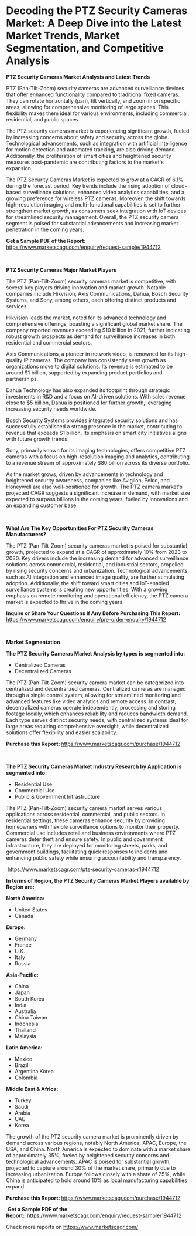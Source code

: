 <p><h1>Decoding the PTZ Security Cameras Market: A Deep Dive into the Latest Market Trends, Market Segmentation, and Competitive Analysis</h1></p><p><strong>PTZ Security Cameras Market Analysis and Latest Trends</strong></p>
<p><p>PTZ (Pan-Tilt-Zoom) security cameras are advanced surveillance devices that offer enhanced functionality compared to traditional fixed cameras. They can rotate horizontally (pan), tilt vertically, and zoom in on specific areas, allowing for comprehensive monitoring of large spaces. This flexibility makes them ideal for various environments, including commercial, residential, and public spaces.</p><p>The PTZ security cameras market is experiencing significant growth, fueled by increasing concerns about safety and security across the globe. Technological advancements, such as integration with artificial intelligence for motion detection and automated tracking, are also driving demand. Additionally, the proliferation of smart cities and heightened security measures post-pandemic are contributing factors to the market's expansion.</p><p>The PTZ Security Cameras Market is expected to grow at a CAGR of 6.1% during the forecast period. Key trends include the rising adoption of cloud-based surveillance solutions, enhanced video analytics capabilities, and a growing preference for wireless PTZ cameras. Moreover, the shift towards high-resolution imaging and multi-functional capabilities is set to further strengthen market growth, as consumers seek integration with IoT devices for streamlined security management. Overall, the PTZ security camera segment is poised for substantial advancements and increasing market penetration in the coming years.</p></p>
<p><strong>Get a Sample PDF of the Report:&nbsp;</strong> <a href="https://www.marketscagr.com/enquiry/request-sample/1944712?utm_campaign=2487&utm_medium=2&utm_source=Github&utm_content=ia&utm_term=18022025&utm_id=ptz-security-cameras">https://www.marketscagr.com/enquiry/request-sample/1944712</a></p>
<p>&nbsp;</p>
<p><strong>PTZ Security Cameras Major Market Players</strong></p>
<p><p>The PTZ (Pan-Tilt-Zoom) security cameras market is competitive, with several key players driving innovation and market growth. Notable companies include Hikvision, Axis Communications, Dahua, Bosch Security Systems, and Sony, among others, each offering distinct products and services.</p><p>Hikvision leads the market, noted for its advanced technology and comprehensive offerings, boasting a significant global market share. The company reported revenues exceeding $10 billion in 2021, further indicating robust growth prospects as demand for surveillance increases in both residential and commercial sectors.</p><p>Axis Communications, a pioneer in network video, is renowned for its high-quality IP cameras. The company has consistently seen growth as organizations move to digital solutions. Its revenue is estimated to be around $1 billion, supported by expanding product portfolios and partnerships.</p><p>Dahua Technology has also expanded its footprint through strategic investments in R&D and a focus on AI-driven solutions. With sales revenue close to $5 billion, Dahua is positioned for further growth, leveraging increasing security needs worldwide.</p><p>Bosch Security Systems provides integrated security solutions and has successfully established a strong presence in the market, contributing to revenue that exceeds $1 billion. Its emphasis on smart city initiatives aligns with future growth trends.</p><p>Sony, primarily known for its imaging technologies, offers competitive PTZ cameras with a focus on high-resolution imaging and analytics, contributing to a revenue stream of approximately $80 billion across its diverse portfolio.</p><p>As the market grows, driven by advancements in technology and heightened security awareness, companies like Avigilon, Pelco, and Honeywell are also well-positioned for growth. The PTZ camera market's projected CAGR suggests a significant increase in demand, with market size expected to surpass billions in the coming years, fueled by innovations and an expanding customer base.</p></p>
<p>&nbsp;</p>
<p><strong>What Are The Key Opportunities For PTZ Security Cameras Manufacturers?</strong></p>
<p><p>The PTZ (Pan-Tilt-Zoom) security cameras market is poised for substantial growth, projected to expand at a CAGR of approximately 10% from 2023 to 2030. Key drivers include the increasing demand for advanced surveillance solutions across commercial, residential, and industrial sectors, propelled by rising security concerns and urbanization. Technological advancements, such as AI integration and enhanced image quality, are further stimulating adoption. Additionally, the shift toward smart cities and IoT-enabled surveillance systems is creating new opportunities. With a growing emphasis on remote monitoring and operational efficiency, the PTZ camera market is expected to thrive in the coming years.</p></p>
<p><strong>Inquire or Share Your Questions If Any Before Purchasing This Report:</strong> <a href="https://www.marketscagr.com/enquiry/pre-order-enquiry/1944712?utm_campaign=2487&utm_medium=2&utm_source=Github&utm_content=ia&utm_term=18022025&utm_id=ptz-security-cameras">https://www.marketscagr.com/enquiry/pre-order-enquiry/1944712</a></p>
<p>&nbsp;</p>
<p><strong>Market Segmentation</strong></p>
<p><strong>The PTZ Security Cameras Market Analysis by types is segmented into:</strong></p>
<p><ul><li>Centralized Cameras</li><li>Decentralized Cameras</li></ul></p>
<p><p>The PTZ (Pan-Tilt-Zoom) security camera market can be categorized into centralized and decentralized cameras. Centralized cameras are managed through a single control system, allowing for streamlined monitoring and advanced features like video analytics and remote access. In contrast, decentralized cameras operate independently, processing and storing footage locally, which enhances reliability and reduces bandwidth demand. Each type serves distinct security needs, with centralized systems ideal for large areas requiring comprehensive oversight, while decentralized solutions offer flexibility and easier scalability.</p></p>
<p><strong>Purchase this Report:&nbsp;</strong><a href="https://www.marketscagr.com/purchase/1944712?utm_campaign=2487&utm_medium=2&utm_source=Github&utm_content=ia&utm_term=18022025&utm_id=ptz-security-cameras">https://www.marketscagr.com/purchase/1944712</a></p>
<p>&nbsp;</p>
<p><strong>The PTZ Security Cameras Market Industry Research by Application is segmented into:</strong></p>
<p><ul><li>Residential Use</li><li>Commercial Use</li><li>Public & Government Infrastructure</li></ul></p>
<p><p>The PTZ (Pan-Tilt-Zoom) security camera market serves various applications across residential, commercial, and public sectors. In residential settings, these cameras enhance security by providing homeowners with flexible surveillance options to monitor their property. Commercial use includes retail and business environments where PTZ cameras deter theft and ensure safety. In public and government infrastructure, they are deployed for monitoring streets, parks, and government buildings, facilitating quick responses to incidents and enhancing public safety while ensuring accountability and transparency.</p></p>
<p><a href="https://www.marketscagr.com/ptz-security-cameras-r1944712?utm_campaign=2487&utm_medium=2&utm_source=Github&utm_content=ia&utm_term=18022025&utm_id=ptz-security-cameras">&nbsp;https://www.marketscagr.com/ptz-security-cameras-r1944712</a></p>
<p><strong>In terms of Region, the PTZ Security Cameras Market Players available by Region are:</strong></p>
<p>
    <p> <strong> North America: </strong>
        <ul>
            <li>United States</li>
            <li>Canada</li>
        </ul>
        </p> 
    <p> <strong> Europe: </strong>
        <ul>
            <li>Germany</li>
            <li>France</li>
            <li>U.K.</li>
            <li>Italy</li>
            <li>Russia</li>
        </ul>
        </p> 
    <p> <strong> Asia-Pacific: </strong>
        <ul>
            <li>China</li>
            <li>Japan</li>
            <li>South Korea</li>
            <li>India</li>
            <li>Australia</li>
            <li>China Taiwan</li>
            <li>Indonesia</li>
            <li>Thailand</li>
            <li>Malaysia</li>
        </ul>
        </p> 
    <p> <strong> Latin America: </strong>
        <ul>
            <li>Mexico</li>
            <li>Brazil</li>
            <li>Argentina Korea</li>
            <li>Colombia</li>
        </ul>
        </p> 
    <p> <strong> Middle East & Africa: </strong>
        <ul>
            <li>Turkey</li>
            <li>Saudi</li>
            <li>Arabia</li>
            <li>UAE</li>
            <li>Korea</li>
        </ul>
    </p>
    </p>
<p><p>The growth of the PTZ security camera market is prominently driven by demand across various regions, notably North America, APAC, Europe, the USA, and China. North America is expected to dominate with a market share of approximately 35%, fueled by heightened security concerns and technological advancements. APAC is poised for substantial growth, projected to capture around 30% of the market share, primarily due to increasing urbanization. Europe follows closely with a share of 25%, while China is anticipated to hold around 10% as local manufacturing capabilities expand.</p></p>
<p><strong>Purchase this Report: </strong><a href="https://www.marketscagr.com/purchase/1944712?utm_campaign=2487&utm_medium=2&utm_source=Github&utm_content=ia&utm_term=18022025&utm_id=ptz-security-cameras">https://www.marketscagr.com/purchase/1944712</a></p>
<p>&nbsp;<strong>Get a Sample PDF of the Report:&nbsp;&nbsp;</strong><a href="https://www.marketscagr.com/enquiry/request-sample/1944712?utm_campaign=2487&utm_medium=2&utm_source=Github&utm_content=ia&utm_term=18022025&utm_id=ptz-security-cameras">https://www.marketscagr.com/enquiry/request-sample/1944712</a></p>
<p><strong></strong></p>
<p>Check more reports on <a href="https://www.marketscagr.com/?utm_campaign=2487&utm_medium=2&utm_source=Github&utm_content=ia&utm_term=18022025&utm_id=ptz-security-cameras">https://www.marketscagr.com/</a></p>